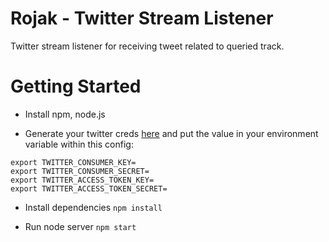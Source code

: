 Rojak - Twitter Stream Listener
====

Twitter stream listener for receiving tweet related to queried track. 

# Getting Started

* Install npm, node.js

* Generate your twitter creds [here](https://apps.twitter.com/) and put the value in your environment variable within this config:

```
export TWITTER_CONSUMER_KEY=
export TWITTER_CONSUMER_SECRET=
export TWITTER_ACCESS_TOKEN_KEY=
export TWITTER_ACCESS_TOKEN_SECRET=
```

* Install dependencies `npm install`

* Run node server `npm start`

